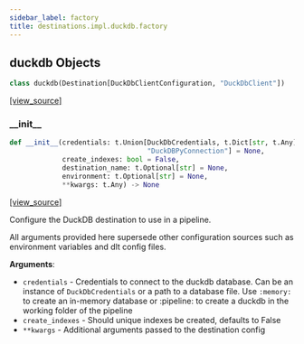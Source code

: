 ```yaml
---
sidebar_label: factory
title: destinations.impl.duckdb.factory
---
```


## duckdb Objects

```python
class duckdb(Destination[DuckDbClientConfiguration, "DuckDbClient"])
```

[[view_source]](https://github.com/dlt-hub/dlt/blob/3739c9ac839aafef713f6d5ebbc6a81b2a39a1b0/dlt/destinations/impl/duckdb/factory.py#L12)

### \_\_init\_\_

```python
def __init__(credentials: t.Union[DuckDbCredentials, t.Dict[str, t.Any], str,
                                  "DuckDBPyConnection"] = None,
             create_indexes: bool = False,
             destination_name: t.Optional[str] = None,
             environment: t.Optional[str] = None,
             **kwargs: t.Any) -> None
```

[[view_source]](https://github.com/dlt-hub/dlt/blob/3739c9ac839aafef713f6d5ebbc6a81b2a39a1b0/dlt/destinations/impl/duckdb/factory.py#L24)

Configure the DuckDB destination to use in a pipeline.

All arguments provided here supersede other configuration sources such as environment variables and dlt config files.

**Arguments**:

- `credentials` - Credentials to connect to the duckdb database. Can be an instance of `DuckDbCredentials` or
  a path to a database file. Use `:memory:` to create an in-memory database or :pipeline: to create a duckdb
  in the working folder of the pipeline
- `create_indexes` - Should unique indexes be created, defaults to False
- `**kwargs` - Additional arguments passed to the destination config

